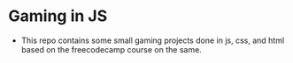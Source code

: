 # Gaming in JS

- This repo contains some small gaming projects done in js, css, and html based on the freecodecamp course on the same.